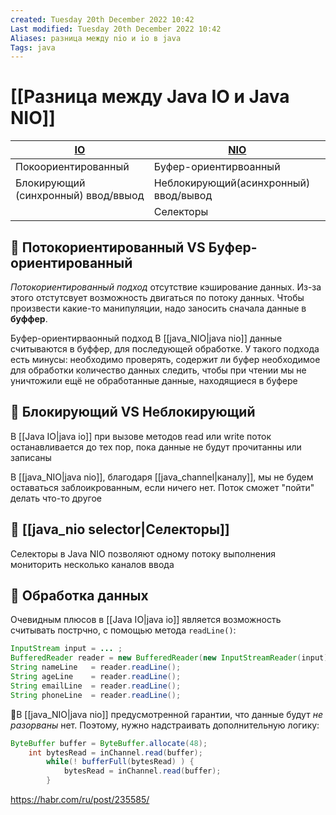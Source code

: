 ```yaml
---
created: Tuesday 20th December 2022 10:42
Last modified: Tuesday 20th December 2022 10:42
Aliases: разница между nio и io в java
Tags: java
---
```


# [[Разница между Java IO и Java NIO]]


| **[IO](Java%20IO.md)**                              | **[NIO](java_NIO)**                               |
| ----------------------------------- | ------------------------------------- |
| Покоориентированный                 | Буфер-ориентирвоанный                 |
| Блокирующий (синхронный) ввод/ввыод | Неблокирующий(асинхронный) ввод/вывод |
|                                     | Селекторы                                      |



## 🔶 Потокориентированный VS Буфер-ориентированный

*Потокориентированный подход* отсутствие кэширование данных. Из-за этого отстутсвует возможность двигаться по потоку данных. Чтобы произвести какие-то манипуляции, надо заносить сначала данные в **буффер**. 

Буфер-ориентирваонный подход
В [[java_NIO|java nio]]  данные считываются в буффер, для последующей обработке. 
У такого подхода есть минусы:
 необходимо проверять, содержит ли буфер необходимое для обработки количество данных
 следить, чтобы при чтении мы не уничтожили ещё не обработанные данные, находящиеся в буфере

## 🔶 Блокирующий VS Неблокирующий

В [[Java IO|java io]] при вызове методов read или write поток останавливается до тех пор, пока данные не будут прочитанны или записаны

В [[java_NIO|java nio]], благодаря [[java_channel|каналу]], мы не будем оставаться заблоикрованным, если ничего нет. Поток сможет "пойти" делать что-то другое

## 🔶 [[java_nio selector|Селекторы]]

Селекторы в Java NIO позволяют одному потоку выполнения мониторить несколько каналов ввода

## 🔶 Обработка данных

Очевидным плюсов в [[Java IO|java io]] является возможность считывать пострчно, с помощью метода `readLine()`:
```java
InputStream input = ... ; 
BufferedReader reader = new BufferedReader(new InputStreamReader(input));
String nameLine   = reader.readLine();
String ageLine    = reader.readLine();
String emailLine  = reader.readLine();
String phoneLine  = reader.readLine();
```

📌В [[java_NIO|java nio]] предусмотренной гарантии, что данные будут *не разорваны* нет. Поэтому, нужно надстраивать дополнительную логику:

```java
ByteBuffer buffer = ByteBuffer.allocate(48);
	int bytesRead = inChannel.read(buffer);
		while(! bufferFull(bytesRead) ) {
		    bytesRead = inChannel.read(buffer);
		}
```




















https://habr.com/ru/post/235585/